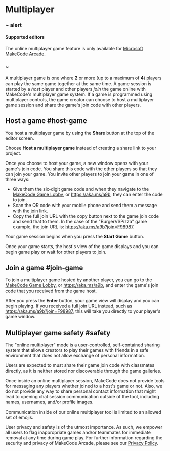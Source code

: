 # Multiplayer

### ~ alert

#### Supported editors

The online multiplayer game feature is only available for [Microsoft MakeCode Arcade](https://arcade.makecode.com).

### ~

A multiplayer game is one where **2** or more (up to a maximum of **4**) players can play the same game together at the same time. A game session is started by a _host_ player and other players _join_ the game online with MakeCode's multiplayer game system. If a game is programmed using multiplayer controls, the game creator can choose to host a multiplayer game session and share the game's join code with other players.

## Host a game #host-game

You host a multiplayer game by using the **Share** button at the top of the editor screen.

Choose **Host a multiplayer game** instead of creating a share link to your project.

Once you choose to host your game, a new window opens with your game's join code. You share this code with the other players so that they can join your game. You invite other players to join your game in one of three ways:

* Give them the six-digit game code and when they navigate to the [MakeCode Game Lobby](https://aka.ms/a9b), or https://aka.ms/a9b, they can enter the code to join.
* Scan the QR code with your mobile phone and send them a message with the join link.
* Copy the full join URL with the copy button next to the game join code and send that to them. In the case of the "BurgerVSPizza" game example, the join URL is: https://aka.ms/a9b?join=F98987.

Your game session begins when you press the **Start Game** button.

Once your game starts, the host's view of the game displays and you can begin game play or wait for other players to join.

## Join a game #join-game

To join a multiplayer game hosted by another player, you can go to the [MakeCode Game Lobby](https://aka.ms/a9b), or https://aka.ms/a9b, and enter the game's join code that you received from the game host.

After you press the **Enter** button, your game view will display and you can begin playing. If you received a full join URL instead, such as https://aka.ms/a9b?join=F98987, this will take you directly to your player's game window.

## Multiplayer game safety #safety

The "online multiplayer" mode is a user-controlled, self-contained sharing system that allows creators to play their games with friends in a safe environment that does not allow exchange of personal information.

Users are expected to must share their game join code with classmates directly, as it is neither stored nor discoverable through the game galleries.

Once inside an online multiplayer session, MakeCode does not provide tools for messaging any players whether joined to a host's game or not. Also, we do not provide any way to share personal contact information that might lead to opening chat session communication outside of the tool, including names, usernames, and/or profile images.

Communication inside of our online multiplayer tool is limited to an allowed set of emojis.

User privacy and safety is of the utmost importance. As such, we empower all users to flag inappropriate games and/or teammates for immediate removal    at any time during game play. 
For further information regarding the security and privacy of MakeCode Arcade, please see our [Privacy Policy](https://privacy.microsoft.com/en-us/privacystatement).


